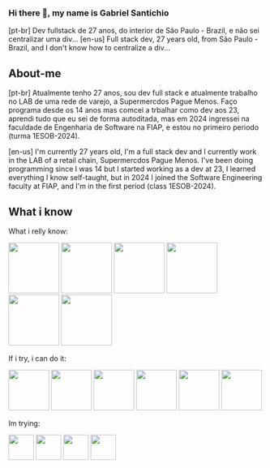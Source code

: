 ### Hi there 👋, my name is Gabriel Santichio

[pt-br] Dev fullstack de 27 anos, do interior de São Paulo - Brazil, e não sei centralizar uma div...
[en-us] Full stack dev, 27 years old, from São Paulo - Brazil, and I don't know how to centralize a div...

## About-me

[pt-br] Atualmente tenho 27 anos, sou dev full stack e atualmente trabalho no LAB de uma rede de varejo, a Supermercdos Pague Menos. Faço programa desde os 14 anos mas comcei a trbalhar como dev aos 23, aprendi tudo que eu sei de forma autoditada, mas em 2024 ingressei na faculdade de Engenharia de Software na FIAP, e estou no primeiro periodo (turma 1ESOB-2024).

[en-us] I'm currently 27 years old, I'm a full stack dev and I currently work in the LAB of a retail chain, Supermercdos Pague Menos. I've been doing programming since I was 14 but I started working as a dev at 23, I learned everything I know self-taught, but in 2024 I joined the Software Engineering faculty at FIAP, and I'm in the first period (class 1ESOB-2024).

## What i know

What i relly know:

<img width="100px" src="https://cdn.jsdelivr.net/gh/devicons/devicon@latest/icons/git/git-original.svg" /> <img width="100px" src="https://cdn.jsdelivr.net/gh/devicons/devicon@latest/icons/javascript/javascript-original.svg" /> <img width="100px" src="https://cdn.jsdelivr.net/gh/devicons/devicon@latest/icons/nextjs/nextjs-original.svg" /> <img width="100px" src="https://cdn.jsdelivr.net/gh/devicons/devicon@latest/icons/nodejs/nodejs-original-wordmark.svg" /> <img width="100px" src="https://cdn.jsdelivr.net/gh/devicons/devicon@latest/icons/express/express-original.svg" /> <img width="100px" src="https://cdn.jsdelivr.net/gh/devicons/devicon@latest/icons/xd/xd-original.svg" />

If i try, i can do it:

<img width="80px" src="https://cdn.jsdelivr.net/gh/devicons/devicon@latest/icons/python/python-original.svg" /> <img width="80px" src="https://cdn.jsdelivr.net/gh/devicons/devicon@latest/icons/java/java-original.svg" /> <img width="80px" src="https://cdn.jsdelivr.net/gh/devicons/devicon@latest/icons/amazonwebservices/amazonwebservices-original-wordmark.svg" /> <img width="80px" src="https://cdn.jsdelivr.net/gh/devicons/devicon@latest/icons/oracle/oracle-original.svg" /> <img width="80px" src="https://cdn.jsdelivr.net/gh/devicons/devicon@latest/icons/mongodb/mongodb-original.svg" /> <img width="80px" src="https://cdn.jsdelivr.net/gh/devicons/devicon@latest/icons/figma/figma-original.svg" />

Im trying:

<img width="50px" src="https://cdn.jsdelivr.net/gh/devicons/devicon@latest/icons/csharp/csharp-original.svg" /> <img width="50px" src="https://cdn.jsdelivr.net/gh/devicons/devicon@latest/icons/java/java-original.svg" /> <img width="50px" src="https://cdn.jsdelivr.net/gh/devicons/devicon@latest/icons/bun/bun-original.svg" /> <img width="50px" src="https://cdn.jsdelivr.net/gh/devicons/devicon@latest/icons/docker/docker-original.svg" />
